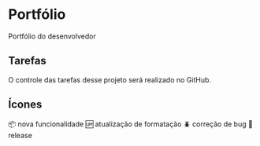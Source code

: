 # Portfólio
Portfólio do desenvolvedor

## Tarefas

 O controle das tarefas desse projeto será realizado no GitHub.

## Ícones

:package: nova funcionalidade
:up: atualização de formatação
:beetle: correção de bug
:checkered_flag: release